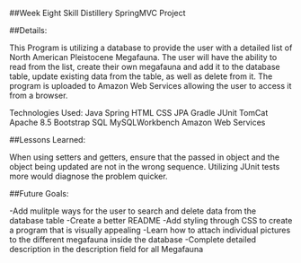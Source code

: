 

##Week Eight Skill Distillery SpringMVC Project

##Details:

This Program is utilizing a database to provide the user with a detailed list of North American Pleistocene Megafauna. The user will have the ability to read from the list, create their own megafauna and add it to the database table, update existing data from the table, as well as delete from it. The program is uploaded to Amazon Web Services allowing the user to access it from a browser.

Technologies Used:
Java
Spring
HTML
CSS
JPA
Gradle
JUnit
TomCat Apache 8.5
Bootstrap
SQL
MySQLWorkbench
Amazon Web Services

##Lessons Learned:

When using setters and getters, ensure that the passed in object and the object being updated are not in the wrong sequence. Utilizing JUnit tests more would diagnose the problem quicker.

##Future Goals:

-Add mulitple ways for the user to search and delete data from the database table
-Create a better README
-Add styling through CSS to create a program that is visually appealing
-Learn how to attach individual pictures to the different megafauna inside the database
-Complete detailed description in the description field for all Megafauna
